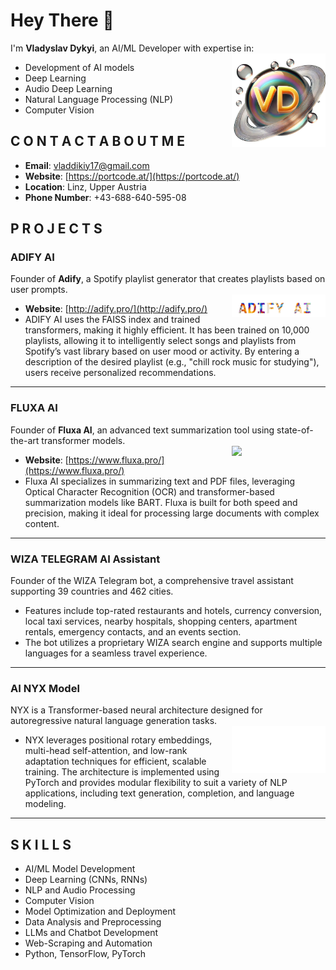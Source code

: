 # Hey There 👋  
I'm **Vladyslav Dykyi**, an AI/ML Developer with expertise in:
<img align="right" src="logo.png" width="150">

- Development of AI models
- Deep Learning
- Audio Deep Learning
- Natural Language Processing (NLP)
- Computer Vision

## C O N T A C T  A B O U T  M E
- **Email**: vladdikiy17@gmail.com  
- **Website**: [https://portcode.at/](https://portcode.at/)  
- **Location**: Linz, Upper Austria  
- **Phone Number**: +43-688-640-595-08  

## P R O J E C T S

### **ADIFY AI**  
Founder of **Adify**, a Spotify playlist generator that creates playlists based on user prompts.  
<img align="right" src="https://github.com/dykyivladk1/adify-ai/blob/main/assets/logo.png" width="150">
- **Website**: [http://adify.pro/](http://adify.pro/)  
- ADIFY AI uses the FAISS index and trained transformers, making it highly efficient. It has been trained on 10,000 playlists, allowing it to intelligently select songs and playlists from Spotify’s vast library based on user mood or activity. By entering a description of the desired playlist (e.g., "chill rock music for studying"), users receive personalized recommendations.

---

### **FLUXA AI**  
Founder of **Fluxa AI**, an advanced text summarization tool using state-of-the-art transformer models.  
<img align="right" src="[https://github.com/dykyivladk1/Fluxa-AI/raw/main/assets/main.png](https://github.com/dykyivladk1/Fluxa-AI/blob/main/assets/fluxa.png?raw=true)" width="150">
- **Website**: [https://www.fluxa.pro/](https://www.fluxa.pro/)  
- Fluxa AI specializes in summarizing text and PDF files, leveraging Optical Character Recognition (OCR) and transformer-based summarization models like BART. Fluxa is built for both speed and precision, making it ideal for processing large documents with complex content.

---

### **WIZA TELEGRAM AI Assistant**  
Founder of the WIZA Telegram bot, a comprehensive travel assistant supporting 39 countries and 462 cities.  
- Features include top-rated restaurants and hotels, currency conversion, local taxi services, nearby hospitals, shopping centers, apartment rentals, emergency contacts, and an events section.  
- The bot utilizes a proprietary WIZA search engine and supports multiple languages for a seamless travel experience.

---

### **AI NYX Model**  
NYX is a Transformer-based neural architecture designed for autoregressive natural language generation tasks.  
<img align="right" src="https://github.com/dykyivladk1/NYX/raw/main/assets/logo.png" width="150">
- NYX leverages positional rotary embeddings, multi-head self-attention, and low-rank adaptation techniques for efficient, scalable training. The architecture is implemented using PyTorch and provides modular flexibility to suit a variety of NLP applications, including text generation, completion, and language modeling.

---

## S K I L L S
- AI/ML Model Development
- Deep Learning (CNNs, RNNs)
- NLP and Audio Processing
- Computer Vision
- Model Optimization and Deployment
- Data Analysis and Preprocessing
- LLMs and Chatbot Development
- Web-Scraping and Automation
- Python, TensorFlow, PyTorch
